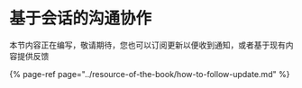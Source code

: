 # 基于会话的沟通协作

本节内容正在编写，敬请期待，您也可以订阅更新以便收到通知，或者基于现有内容提供反馈

{% page-ref page="../resource-of-the-book/how-to-follow-update.md" %}



